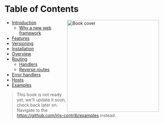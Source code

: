 # Table of Contents

<a href ="https://github.com/kataras/iris"> <img align="right" alt="Book cover" src="https://github.com/kataras/build-a-better-web-together/raw/master/cover.jpg" width="300" /> </a>

* [Introduction](README.md)
    * [Why a new web framework](why.md)
* [Features](features.md)
* [Versioning](versioning.md)
* [Installation](installation.md)
* [Overview](overview.md)
* [Routing](routing.md)
    * [Handlers](handlers.md)
    * [Reverse routes](routing_reverse.md)
* [Error handlers](error_handlers.md)
* [Hosts](hosts.md)
* [Examples](https://github.com/iris-contrib/examples)

> This book is not ready yet, we'll update it soon, check back later on. Navigate to the https://github.com/iris-contrib/examples instead.

